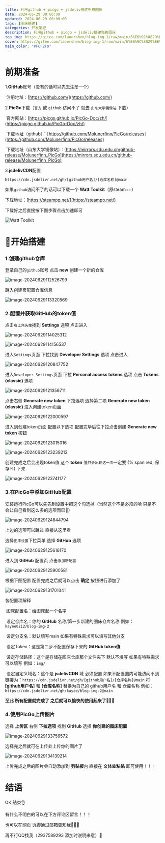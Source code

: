 ```yaml
---
title: 利用github + picgo + jsdeliv搭建免费图床
date: 2024-06-29 00:00:00
updated: 2024-06-29 00:00:00
tags: [图床搭建]
categories: 开发笔记
description: 利用github + picgo + jsdeliv搭建免费图床
top_img: https://gitee.com/laoershen/blog-img-1/raw/main/6%E6%9C%8829%E6%97%A5.png
cover: https://gitee.com/laoershen/blog-img-1/raw/main/6%E6%9C%8829%E6%97%A5.png
main_color: "#F6F2F9"
---
```


# 前期准备

1.**GitHub**账号（没有的话可以先去注册一个）

​	注册地址：[https://github.com/](https://github.com/)

2.**PicGo**下载（`官方` 或 `github` 访问不了 就去 `山东大学镜像站` 下载）

​	官方网站：[https://picgo.github.io/PicGo-Doc/zh/](https://picgo.github.io/PicGo-Doc/zh/)

​	下载地址（github）：[https://github.com/Molunerfinn/PicGo/releases](https://github.com/Molunerfinn/PicGo/releases)

​	下载地址（山东大学镜像站）：[https://mirrors.sdu.edu.cn/github-release/Molunerfinn_PicGo](https://mirrors.sdu.edu.cn/github-release/Molunerfinn_PicGo)

3.**jsdelivCDN**配置

```markdown
https://cdn.jsdelivr.net/gh/[github用户名]/[仓库名称]@main
```

如果`github`访问不了的话可以下载一个 **Watt Toolkit**（原steam++）

下载地址：[https://steampp.net/](https://steampp.net/)

下载好之后直接按下图步骤点击加速即可

![Watt Toolkit](https://img.bolong.eu.org/file/9d4f968459579bae65810.png)

# 🍜开始搭建

### 1.创建github仓库

登录自己的`github`账号 点击 **new** 创建一个新的仓库

![image-20240629112526799](https://gitee.com/laoershen/blog-img-1/raw/main/image-20240629112526799.png)

跳入创建页配置仓库信息

![image-20240629113320569](https://gitee.com/laoershen/blog-img-1/raw/main/image-20240629113320569.png)

### 2.配置并获取GitHub的token值

点击`右上角头像`找到 **Settings** 选项 点击进入

![image-20240629114025312](https://gitee.com/laoershen/blog-img-1/raw/main/image-20240629114025312.png)

![image-20240629114156537](https://gitee.com/laoershen/blog-img-1/raw/main/image-20240629114156537.png)

进入`Settings`页面 下拉找到 **Developer Settings** 选项 点击进入

![image-20240629120847752](https://gitee.com/laoershen/blog-img-1/raw/main/image-20240629120847752.png)

进入`Developer Settings`页面 下拉 **Personal access tokens** 选项 点击 **Tokens (classic)** 选项

![image-20240629121356711](https://gitee.com/laoershen/blog-img-1/raw/main/image-20240629121356711.png)

点击右侧 **Generate new token** 下拉选项 选择第二项 **Generate new token (classic)** 进入创建token页面

![image-20240629122000597](https://gitee.com/laoershen/blog-img-1/raw/main/image-20240629122000597.png)

进入到创建token页面 配置以下选项 配置完毕后往下拉点击创建 **Generate new token** 按钮

![image-20240629123015016](https://gitee.com/laoershen/blog-img-1/raw/main/image-20240629123015016.png)

![image-20240629123239212](https://gitee.com/laoershen/blog-img-1/raw/main/image-20240629123239212.png)

创建完成之后会出现token值 这个 **token** 值`只会出现这一次`一定要 {% span red, 保存%} 下来

![image-20240629123741177](https://gitee.com/laoershen/blog-img-1/raw/main/image-20240629123741177.png)

### 3.在PicGo中添加GitHub配置

安装运行PicGo可以先先到设置中把这个勾选掉（当然这个不是必须的哈 只是不会让自己看到这么多的选项而已🐶）

![image-20240629124844794](https://gitee.com/laoershen/blog-img-1/raw/main/image-20240629124844794.png)



上边的选项可以跳过 直接从这里看

选择`图床设置`下拉菜单 选择 **GitHub** 选项

![image-20240629125616170](https://gitee.com/laoershen/blog-img-1/raw/main/image-20240629125616170.png)

进入到 **GitHub** 配置页 点击`添加新配置`

![image-20240629125900581](https://gitee.com/laoershen/blog-img-1/raw/main/image-20240629125900581.png)

根据下图配置 配置完成之后就可以点击 **确定** 按钮进行添加了

![image-20240629131701041](https://gitee.com/laoershen/blog-img-1/raw/main/image-20240629131701041.png)

各配置项解释

​	图床配置名：给图床起一个名字

​	设定仓库名：你的 **GitHub** 名称/第一步新建的图床仓库名称 例如：`kayee0212/blog-img-2`

​	设定分支名：默认填写main 如果有特殊需求可以填写其他分支

​	设定Token：这是第二步不配置保存下来的 **GitHub token值**

​	设定存储路径：这个是存储在图床仓库那个文件夹下 默认不填写 如果有特殊需求可以填写 例如：`img/`

​	设定自定义域名：这个是 **jsdelivCDN** 域 必须配置 如果不配置国内可能访问不到 链接为：`https://cdn.jsdelivr.net/gh/[github用户名]/[仓库名称]@main` 将 **[github用户名]** 和 **[仓库名称]** 替换为自己的 github用户名 和 仓库名称 例如：`https://cdn.jsdelivr.net/gh/kayee/blog-img-2@main`

**至此 所有配置就完成了 之后就可以愉快的使用起来了**🦧🦧🦧

### 4.使用PicGo上传图片

选择 **上传区** 右侧 **下拉选项** 找到 **GitHub** 选择 **你创建的图床配置** 

![image-20240629133756572](https://gitee.com/laoershen/blog-img-1/raw/main/image-20240629133756572.png)

选择完之后就可在上传处上传你的图片了

![image-20240629134139214](https://gitee.com/laoershen/blog-img-1/raw/main/image-20240629134139214.png)

上传完成之后的图片会自动添加到 **剪贴板**内 直接在 **文体处粘贴** 即可使用！！！

# 结语

OK 结束👌

有什么不明白的可以在下方评论区留言！！！

也可以在网页 页脚通过邮箱告知我🤞🤞🤞

再不行QQ找我（2937589293 添加时说明来意）🧓

